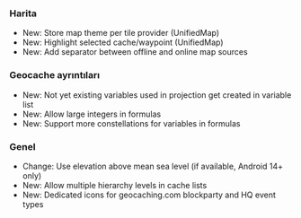 ### Harita
- New: Store map theme per tile provider (UnifiedMap)
- New: Highlight selected cache/waypoint (UnifiedMap)
- New: Add separator between offline and online map sources

### Geocache ayrıntıları
- New: Not yet existing variables used in projection get created in variable list
- New: Allow large integers in formulas
- New: Support more constellations for variables in formulas

### Genel
- Change: Use elevation above mean sea level (if available, Android 14+ only)
- New: Allow multiple hierarchy levels in cache lists
- New: Dedicated icons for geocaching.com blockparty and HQ event types

